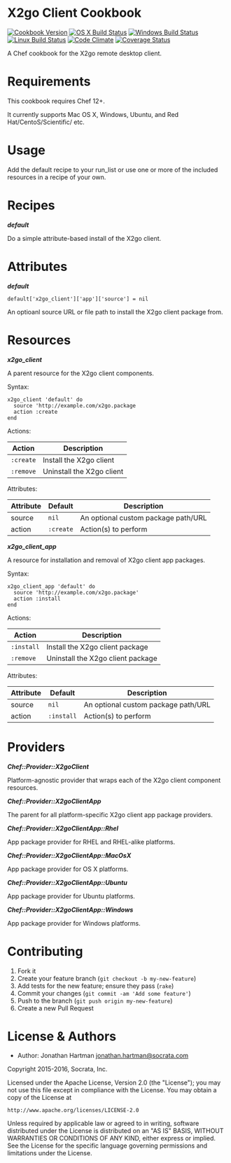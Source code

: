 X2go Client Cookbook
====================
[![Cookbook Version](https://img.shields.io/cookbook/v/x2go-client.svg)][cookbook]
[![OS X Build Status](https://img.shields.io/travis/socrata-cookbooks/x2go-client.svg)][travis]
[![Windows Build Status](https://img.shields.io/appveyor/ci/socrata-cookbooks/x2go-client.svg)][appveyor]
[![Linux Build Status](https://img.shields.io/circleci/project/socrata-cookbooks/x2go-client.svg)][circle]
[![Code Climate](https://img.shields.io/codeclimate/github/socrata-cookbooks/x2go-client.svg)][codeclimate]
[![Coverage Status](https://img.shields.io/coveralls/socrata-cookbooks/x2go-client.svg)][coveralls]

[cookbook]: https://supermarket.chef.io/cookbooks/x2go-client
[travis]: https://travis-ci.org/socrata-cookbooks/x2go-client
[appveyor]: https://ci.appveyor.com/project/socrata-cookbooks/x2go-client
[circle]: https://circleci.com/gh/socrata-cookbooks/x2go-client
[codeclimate]: https://codeclimate.com/github/socrata-cookbooks/x2go-client
[coveralls]: https://coveralls.io/r/socrata-cookbooks/x2go-client

A Chef cookbook for the X2go remote desktop client.

Requirements
============

This cookbook requires Chef 12+.

It currently supports Mac OS X, Windows, Ubuntu, and Red Hat/CentoS/Scientific/
etc.

Usage
=====

Add the default recipe to your run_list or use one or more of the included
resources in a recipe of your own.

Recipes
=======

***default***

Do a simple attribute-based install of the X2go client.

Attributes
==========

***default***

    default['x2go_client']['app']['source'] = nil

An optioanl source URL or file path to install the X2go client package from.

Resources
=========

***x2go_client***

A parent resource for the X2go client components.

Syntax:

    x2go_client 'default' do
      source 'http://example.com/x2go.package
      action :create
    end

Actions:

| Action    | Description               |
|-----------|---------------------------|
| `:create` | Install the X2go client   |
| `:remove` | Uninstall the X2go client |

Attributes:

| Attribute | Default   | Description                         |
|-----------|-----------|-------------------------------------|
| source    | `nil`     | An optional custom package path/URL |
| action    | `:create` | Action(s) to perform                |

***x2go_client_app***

A resource for installation and removal of X2go client app packages.

Syntax:

    x2go_client_app 'default' do
      source 'http://example.com/x2go.package'
      action :install
    end

Actions:

| Action     | Description                       |
|------------|-----------------------------------|
| `:install` | Install the X2go client package   |
| `:remove`  | Uninstall the X2go client package |

Attributes:

| Attribute | Default    | Description                         |
|-----------|------------|-------------------------------------|
| source    | `nil`      | An optional custom package path/URL |
| action    | `:install` | Action(s) to perform                |

Providers
=========

***Chef::Provider::X2goClient***

Platform-agnostic provider that wraps each of the X2go client component
resources.

***Chef::Provider::X2goClientApp***

The parent for all platform-specific X2go client app package providers.

***Chef::Provider::X2goClientApp::Rhel***

App package provider for RHEL and RHEL-alike platforms.

***Chef::Provider::X2goClientApp::MacOsX***

App package provider for OS X platforms.

***Chef::Provider::X2goClientApp::Ubuntu***

App package provider for Ubuntu platforms.


***Chef::Provider::X2goClientApp::Windows***

App package provider for Windows platforms.

Contributing
============

1. Fork it
2. Create your feature branch (`git checkout -b my-new-feature`)
3. Add tests for the new feature; ensure they pass (`rake`)
4. Commit your changes (`git commit -am 'Add some feature'`)
5. Push to the branch (`git push origin my-new-feature`)
6. Create a new Pull Request

License & Authors
=================
- Author: Jonathan Hartman <jonathan.hartman@socrata.com>

Copyright 2015-2016, Socrata, Inc.

Licensed under the Apache License, Version 2.0 (the "License");
you may not use this file except in compliance with the License.
You may obtain a copy of the License at

    http://www.apache.org/licenses/LICENSE-2.0

Unless required by applicable law or agreed to in writing, software
distributed under the License is distributed on an "AS IS" BASIS,
WITHOUT WARRANTIES OR CONDITIONS OF ANY KIND, either express or implied.
See the License for the specific language governing permissions and
limitations under the License.
